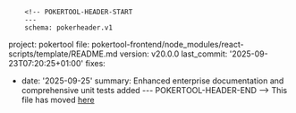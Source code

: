         <!-- POKERTOOL-HEADER-START
        ---
        schema: pokerheader.v1
project: pokertool
file: pokertool-frontend/node_modules/react-scripts/template/README.md
version: v20.0.0
last_commit: '2025-09-23T07:20:25+01:00'
fixes:
- date: '2025-09-25'
  summary: Enhanced enterprise documentation and comprehensive unit tests added
        ---
        POKERTOOL-HEADER-END -->
This file has moved [here](https://github.com/facebook/create-react-app/blob/main/packages/cra-template/template/README.md)

